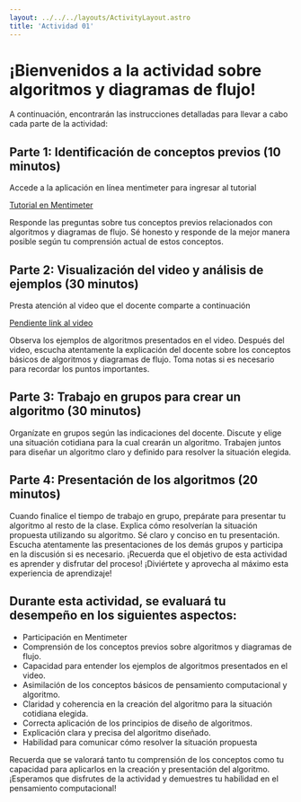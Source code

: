 ```yaml
---
layout: ../../../layouts/ActivityLayout.astro
title: 'Actividad 01'
---
```


# ¡Bienvenidos a la actividad sobre algoritmos y diagramas de flujo!

A continuación, encontrarán las instrucciones detalladas para llevar a cabo cada parte de la actividad:

## Parte 1: Identificación de conceptos previos (10 minutos)

Accede a la aplicación en línea mentimeter para ingresar al tutorial

[Tutorial en Mentimeter](https://www.menti.com)

Responde las preguntas sobre tus conceptos previos relacionados con algoritmos y diagramas de flujo.
Sé honesto y responde de la mejor manera posible según tu comprensión actual de estos conceptos.

## Parte 2: Visualización del video y análisis de ejemplos (30 minutos)

Presta atención al video que el docente comparte a continuación

[Pendiente link al video](www.video.com)

Observa los ejemplos de algoritmos presentados en el video.
Después del video, escucha atentamente la explicación del docente sobre los conceptos básicos de algoritmos y diagramas de flujo.
Toma notas si es necesario para recordar los puntos importantes.

## Parte 3: Trabajo en grupos para crear un algoritmo (30 minutos)

Organízate en grupos según las indicaciones del docente.
Discute y elige una situación cotidiana para la cual crearán un algoritmo.
Trabajen juntos para diseñar un algoritmo claro y definido para resolver la situación elegida.

## Parte 4: Presentación de los algoritmos (20 minutos)

Cuando finalice el tiempo de trabajo en grupo, prepárate para presentar tu algoritmo al resto de la clase.
Explica cómo resolverían la situación propuesta utilizando su algoritmo.
Sé claro y conciso en tu presentación.
Escucha atentamente las presentaciones de los demás grupos y participa en la discusión si es necesario.
¡Recuerda que el objetivo de esta actividad es aprender y disfrutar del proceso! ¡Diviértete y aprovecha al máximo esta experiencia de aprendizaje!


## Durante esta actividad, se evaluará tu desempeño en los siguientes aspectos:

  - Participación en Mentimeter 
  - Comprensión de los conceptos previos sobre algoritmos y diagramas de flujo.
  - Capacidad para entender los ejemplos de algoritmos presentados en el video.
  - Asimilación de los conceptos básicos de pensamiento computacional y algoritmo.
  - Claridad y coherencia en la creación del algoritmo para la situación cotidiana elegida.
  - Correcta aplicación de los principios de diseño de algoritmos.
  - Explicación clara y precisa del algoritmo diseñado.
  - Habilidad para comunicar cómo resolver la situación propuesta 

Recuerda que se valorará tanto tu comprensión de los conceptos como tu capacidad para aplicarlos en la creación y presentación del algoritmo. ¡Esperamos que disfrutes de la actividad y demuestres tu habilidad en el pensamiento computacional!
